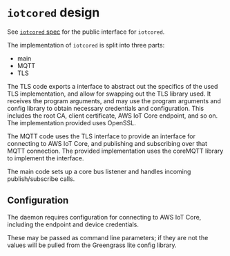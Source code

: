 # `iotcored` design

See [`iotcored` spec](../spec/components/iotcored.md) for the public interface
for `iotcored`.

The implementation of `iotcored` is split into three parts:

- main
- MQTT
- TLS

The TLS code exports a interface to abstract out the specifics of the used TLS
implementation, and allow for swapping out the TLS library used. It receives the
program arguments, and may use the program arguments and config library to
obtain necessary credentials and configuration. This includes the root CA,
client certificate, AWS IoT Core endpoint, and so on. The implementation
provided uses OpenSSL.

The MQTT code uses the TLS interface to provide an interface for connecting to
AWS IoT Core, and publishing and subscribing over that MQTT connection. The
provided implementation uses the coreMQTT library to implement the interface.

The main code sets up a core bus listener and handles incoming publish/subscribe
calls.

## Configuration

The daemon requires configuration for connecting to AWS IoT Core, including the
endpoint and device credentials.

These may be passed as command line parameters; if they are not the values will
be pulled from the Greengrass lite config library.
